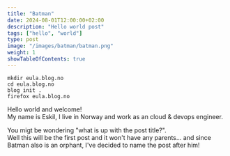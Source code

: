 ```yaml
---
title: "Batman"
date: 2024-08-01T12:00:00+02:00
description: "Hello world post"
tags: ["hello", "world"]
type: post
image: "/images/batman/batman.png"
weight: 1
showTableOfContents: true
---
```


```text
mkdir eula.blog.no
cd eula.blog.no
blog init .
firefox eula.blog.no
```

Hello world and welcome! \
My name is Eskil, I live in Norway and work as an cloud & devops engineer.

You migt be wondering "what is up with the post title?". \
Well this will be the first post and it won't have any parents... and since Batman also is an orphant, I've decided to name the post after him!